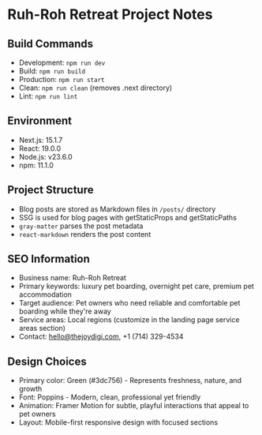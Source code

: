 # Ruh-Roh Retreat Project Notes

## Build Commands

- Development: `npm run dev`
- Build: `npm run build`
- Production: `npm run start`
- Clean: `npm run clean` (removes .next directory)
- Lint: `npm run lint`

## Environment

- Next.js: 15.1.7
- React: 19.0.0
- Node.js: v23.6.0
- npm: 11.1.0

## Project Structure

- Blog posts are stored as Markdown files in `/posts/` directory
- SSG is used for blog pages with getStaticProps and getStaticPaths
- `gray-matter` parses the post metadata
- `react-markdown` renders the post content

## SEO Information

- Business name: Ruh-Roh Retreat
- Primary keywords: luxury pet boarding, overnight pet care, premium pet accommodation
- Target audience: Pet owners who need reliable and comfortable pet boarding while they're away
- Service areas: Local regions (customize in the landing page service areas section)
- Contact: hello@thejoydigi.com, +1 (714) 329-4534

## Design Choices

- Primary color: Green (#3dc756) - Represents freshness, nature, and growth
- Font: Poppins - Modern, clean, professional yet friendly
- Animation: Framer Motion for subtle, playful interactions that appeal to pet owners
- Layout: Mobile-first responsive design with focused sections
